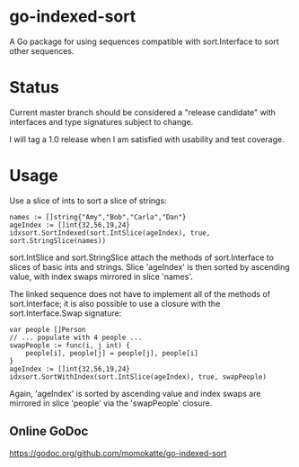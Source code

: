 
# go-indexed-sort

A Go package for using sequences compatible with sort.Interface to sort other sequences.


# Status

Current master branch should be considered a "release candidate" with interfaces and type signatures subject to change.

I will tag a 1.0 release when I am satisfied with usability and test coverage.


# Usage

Use a slice of ints to sort a slice of strings:
	
	names := []string{"Amy","Bob","Carla","Dan"}
	ageIndex := []int{32,56,19,24}
	idxsort.SortIndexed(sort.IntSlice(ageIndex), true, sort.StringSlice(names))

sort.IntSlice and sort.StringSlice attach the methods of sort.Interface to slices of basic ints and strings.  Slice 'ageIndex' is then sorted by ascending value, with index swaps mirrored in slice 'names'.

The linked sequence does not have to implement all of the methods of sort.Interface; it is also possible to use a closure with the sort.Interface.Swap signature:

	var people []Person
	// ... populate with 4 people ...
	swapPeople := func(i, j int) {
		people[i], people[j] = people[j], people[i]
	}
	ageIndex := []int{32,56,19,24}
	idxsort.SortWithIndex(sort.IntSlice(ageIndex), true, swapPeople)

Again, 'ageIndex' is sorted by ascending value and index swaps are mirrored in slice 'people' via the 'swapPeople' closure.


## Online GoDoc

https://godoc.org/github.com/momokatte/go-indexed-sort
